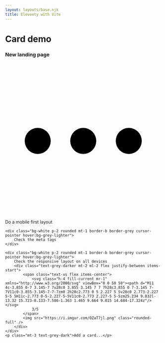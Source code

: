 ```yaml
---
layout: layouts/base.njk
title: Eleventy with Vite
---
```


# Card demo


<div class="bg-blue w-full p-8 flex justify-center font-sans">
<div class="rounded bg-grey-light w-64 p-2">
  <div class="flex justify-between py-1">
  	<h3 class="text-sm">New landing page</h3>
    <svg class="h-4 fill-current text-grey-dark cursor-pointer" xmlns="http://www.w3.org/2000/svg" viewBox="0 0 24 24"><path d="M5 10a1.999 1.999 0 1 0 0 4 1.999 1.999 0 1 0 0-4zm7 0a1.999 1.999 0 1 0 0 4 1.999 1.999 0 1 0 0-4zm7 0a1.999 1.999 0 1 0 0 4 1.999 1.999 0 1 0 0-4z"/></svg>
  </div>
  <div class="text-sm mt-2">
  	<div class="bg-white p-2 rounded mt-1 border-b border-grey cursor-pointer hover:bg-grey-lighter">
        Do a mobile first layout
	</div>
    
  	<div class="bg-white p-2 rounded mt-1 border-b border-grey cursor-pointer hover:bg-grey-lighter">
        Check the meta tags
	</div>
    
  	<div class="bg-white p-2 rounded mt-1 border-b border-grey cursor-pointer hover:bg-grey-lighter">
        Check the responsive layout on all devices
      	<div class="text-grey-darker mt-2 ml-2 flex justify-between items-start">
          	<span class="text-xs flex items-center">
      			<svg class="h-4 fill-current mr-1" xmlns="http://www.w3.org/2000/svg" viewBox="0 0 50 50"><path d="M11 4c-3.855 0-7 3.145-7 7v28c0 3.855 3.145 7 7 7h28c3.855 0 7-3.145 7-7V11c0-3.855-3.145-7-7-7zm0 2h28c2.773 0 5 2.227 5 5v28c0 2.773-2.227 5-5 5H11c-2.773 0-5-2.227-5-5V11c0-2.773 2.227-5 5-5zm25.234 9.832l-13.32 15.723-8.133-7.586-1.363 1.465 9.664 9.015 14.684-17.324z"/></svg>
              	3/5
          	</span>
          	<img src="https://i.imgur.com/OZaT7jl.png" class="rounded-full" />
      	</div>
	</div>
    <p class="mt-3 text-grey-dark">Add a card...</p>
  </div>
</div>
</div>